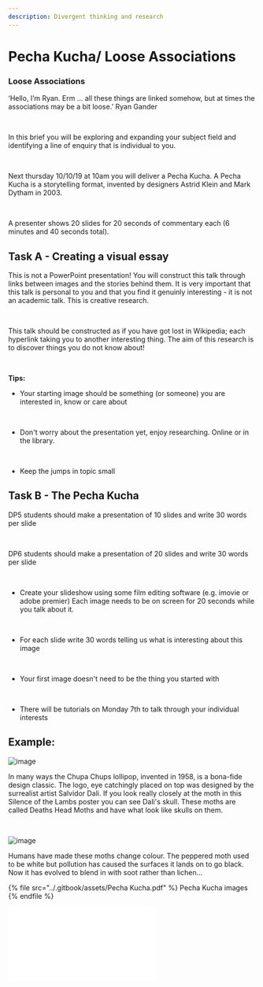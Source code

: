 ```yaml
---
description: Divergent thinking and research
---
```


# Pecha Kucha/ Loose Associations

### Loose Associations

‘Hello, I’m Ryan. Erm … all these things are linked somehow, but at times the associations may be a bit loose.’ Ryan Gander

​

In this brief you will be exploring and expanding your subject field and identifying a line of enquiry that is individual to you.

​

Next thursday 10/10/19 at 10am you will deliver a Pecha Kucha. A Pecha Kucha is a storytelling format, invented by designers Astrid Klein and Mark Dytham in 2003.

​

A presenter shows 20 slides for 20 seconds of commentary each (6 minutes and 40 seconds total).

## Task A - Creating a visual essay

This is not a PowerPoint presentation! You will construct this talk through links between images and the stories behind them. It is very important that this talk is personal to you and that you find it genuinly interesting - it is not an academic talk. This is creative research.

​

This talk should be constructed as if you have got lost in Wikipedia; each hyperlink taking you to another interesting thing. The aim of this research is to discover things you do not know about!

​

**Tips:**

* Your starting image should be something (or someone) you are interested in, know or care about

​

* Don't worry about the presentation yet, enjoy researching. Online or in the library.&#x20;

​

* Keep the jumps in topic small

## Task B - The Pecha Kucha

DP5 students should make a presentation of 10 slides and write 30 words per slide

​

DP6 students should make a presentation of 20 slides and write 30 words per slide

​

* Create your slideshow using some film editing software (e.g. imovie or adobe premier) Each image needs to be on screen for 20 seconds while you talk about it.

​

* For each slide write 30 words telling us what is interesting about this image

​

* Your first image doesn't need to be the thing you started with

​

* There will be tutorials on Monday  7th to talk through your individual interests

## Example:

![image](https://wikifactory.com/files/RmlsZToyNzQzMDQ=)

In many ways the Chupa Chups lollipop, invented in 1958, is a bona-fide design classic. The logo, eye catchingly placed on top was designed by the surrealist artist Salvidor Dali. If you look really closely at the moth in this Silence of the Lambs poster you can see Dali's skull. These moths are called Deaths Head Moths and have what look like skulls on them.

​

![image](https://wikifactory.com/files/RmlsZToyNzQzMDU=)

Humans have made these moths change colour. The peppered moth used to be white but pollution has caused the surfaces it lands on to go black. Now it has evolved to blend in with soot rather than lichen...

{% file src="../.gitbook/assets/Pecha Kucha.pdf" %}
Pecha Kucha images
{% endfile %}

![](<../.gitbook/assets/Pecha Kucha (1).pdf>)



​
